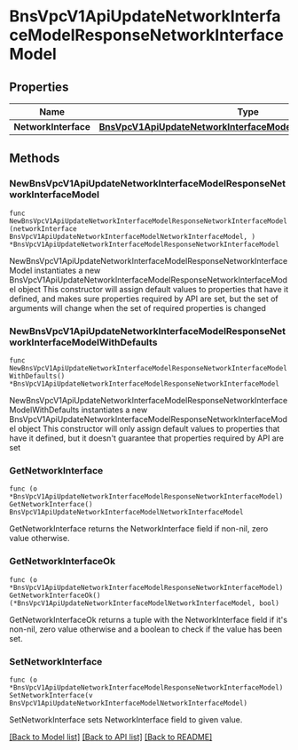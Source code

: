 # BnsVpcV1ApiUpdateNetworkInterfaceModelResponseNetworkInterfaceModel

## Properties

Name | Type | Description | Notes
------------ | ------------- | ------------- | -------------
**NetworkInterface** | [**BnsVpcV1ApiUpdateNetworkInterfaceModelNetworkInterfaceModel**](BnsVpcV1ApiUpdateNetworkInterfaceModelNetworkInterfaceModel.md) |  | 

## Methods

### NewBnsVpcV1ApiUpdateNetworkInterfaceModelResponseNetworkInterfaceModel

`func NewBnsVpcV1ApiUpdateNetworkInterfaceModelResponseNetworkInterfaceModel(networkInterface BnsVpcV1ApiUpdateNetworkInterfaceModelNetworkInterfaceModel, ) *BnsVpcV1ApiUpdateNetworkInterfaceModelResponseNetworkInterfaceModel`

NewBnsVpcV1ApiUpdateNetworkInterfaceModelResponseNetworkInterfaceModel instantiates a new BnsVpcV1ApiUpdateNetworkInterfaceModelResponseNetworkInterfaceModel object
This constructor will assign default values to properties that have it defined,
and makes sure properties required by API are set, but the set of arguments
will change when the set of required properties is changed

### NewBnsVpcV1ApiUpdateNetworkInterfaceModelResponseNetworkInterfaceModelWithDefaults

`func NewBnsVpcV1ApiUpdateNetworkInterfaceModelResponseNetworkInterfaceModelWithDefaults() *BnsVpcV1ApiUpdateNetworkInterfaceModelResponseNetworkInterfaceModel`

NewBnsVpcV1ApiUpdateNetworkInterfaceModelResponseNetworkInterfaceModelWithDefaults instantiates a new BnsVpcV1ApiUpdateNetworkInterfaceModelResponseNetworkInterfaceModel object
This constructor will only assign default values to properties that have it defined,
but it doesn't guarantee that properties required by API are set

### GetNetworkInterface

`func (o *BnsVpcV1ApiUpdateNetworkInterfaceModelResponseNetworkInterfaceModel) GetNetworkInterface() BnsVpcV1ApiUpdateNetworkInterfaceModelNetworkInterfaceModel`

GetNetworkInterface returns the NetworkInterface field if non-nil, zero value otherwise.

### GetNetworkInterfaceOk

`func (o *BnsVpcV1ApiUpdateNetworkInterfaceModelResponseNetworkInterfaceModel) GetNetworkInterfaceOk() (*BnsVpcV1ApiUpdateNetworkInterfaceModelNetworkInterfaceModel, bool)`

GetNetworkInterfaceOk returns a tuple with the NetworkInterface field if it's non-nil, zero value otherwise
and a boolean to check if the value has been set.

### SetNetworkInterface

`func (o *BnsVpcV1ApiUpdateNetworkInterfaceModelResponseNetworkInterfaceModel) SetNetworkInterface(v BnsVpcV1ApiUpdateNetworkInterfaceModelNetworkInterfaceModel)`

SetNetworkInterface sets NetworkInterface field to given value.



[[Back to Model list]](../README.md#documentation-for-models) [[Back to API list]](../README.md#documentation-for-api-endpoints) [[Back to README]](../README.md)


